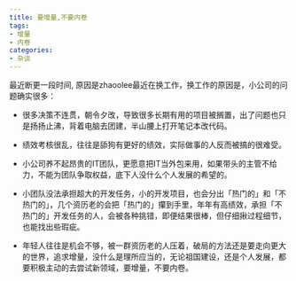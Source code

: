 ```yaml
---
title: 要增量,不要内卷
tags: 
- 增量
- 内卷
categories:
- 杂谈
---
```



最近断更一段时间, 原因是zhaoolee最近在换工作，换工作的原因是，小公司的问题确实很多：

-  很多决策不连贯，朝令夕改，导致很多长期有用的项目被搁置，出了问题也只是扬扬止沸，背着电脑去团建，半山腰上打开笔记本改代码。

- 绩效考核很乱，往往是舔狗有更好的绩效，实际做事的人反而被搞的很难受。

- 小公司养不起昂贵的IT团队，更愿意把IT当外包来用，如果带头的主管不给力，不能为团队争取权益，底下人没什么个人发展的希望的。

- 小团队没法承担超大的开发任务，小的开发项目，也会分出「热门的」和「不热门的」，几个资历老的会把「热门的」攥到手里，年年有高绩效，承担「不热门的」开发任务的人，会被各种挑错，即便结果很棒，但仔细揪过程细节，也能找出些瑕疵。

- 年轻人往往是机会不够，被一群资历老的人压着，破局的方法还是要走向更大的世界，追求增量，没什么是理所应当的，无论祖国建设，还是个人发展，都要积极主动的去尝试新领域，要增量，不要内卷。

